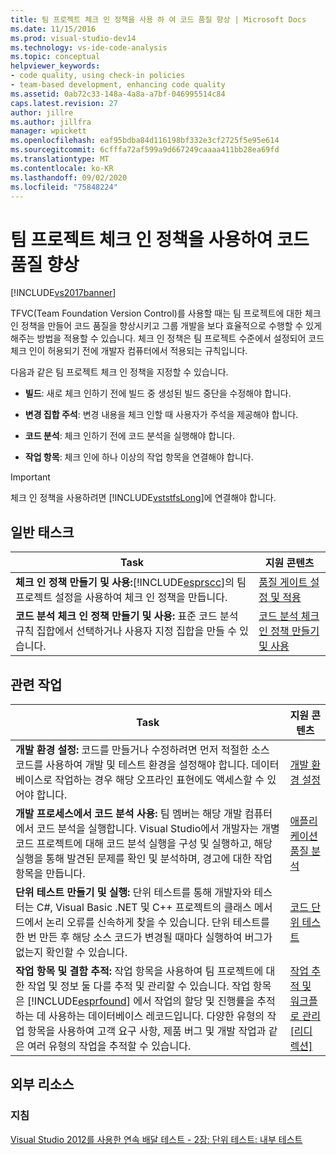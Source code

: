 ```yaml
---
title: 팀 프로젝트 체크 인 정책을 사용 하 여 코드 품질 향상 | Microsoft Docs
ms.date: 11/15/2016
ms.prod: visual-studio-dev14
ms.technology: vs-ide-code-analysis
ms.topic: conceptual
helpviewer_keywords:
- code quality, using check-in policies
- team-based development, enhancing code quality
ms.assetid: 0ab72c33-148a-4a8a-a7bf-046995514c84
caps.latest.revision: 27
author: jillre
ms.author: jillfra
manager: wpickett
ms.openlocfilehash: eaf95bdba84d116198bf332e3cf2725f5e95e614
ms.sourcegitcommit: 6cfffa72af599a9d667249caaaa411bb28ea69fd
ms.translationtype: MT
ms.contentlocale: ko-KR
ms.lasthandoff: 09/02/2020
ms.locfileid: "75848224"
---
```

# <a name="enhancing-code-quality-with-team-project-check-in-policies"></a>팀 프로젝트 체크 인 정책을 사용하여 코드 품질 향상
[!INCLUDE[vs2017banner](../includes/vs2017banner.md)]

TFVC(Team Foundation Version Control)를 사용할 때는 팀 프로젝트에 대한 체크 인 정책을 만들어 코드 품질을 향상시키고 그룹 개발을 보다 효율적으로 수행할 수 있게 해주는 방법을 적용할 수 있습니다. 체크 인 정책은 팀 프로젝트 수준에서 설정되어 코드 체크 인이 허용되기 전에 개발자 컴퓨터에서 적용되는 규칙입니다.

 다음과 같은 팀 프로젝트 체크 인 정책을 지정할 수 있습니다.

- **빌드**: 새로 체크 인하기 전에 빌드 중 생성된 빌드 중단을 수정해야 합니다.

- **변경 집합 주석**: 변경 내용을 체크 인할 때 사용자가 주석을 제공해야 합니다.

- **코드 분석**: 체크 인하기 전에 코드 분석을 실행해야 합니다.

- **작업 항목**: 체크 인에 하나 이상의 작업 항목을 연결해야 합니다.

> [!IMPORTANT]
> 체크 인 정책을 사용하려면 [!INCLUDE[vststfsLong](../includes/vststfslong-md.md)]에 연결해야 합니다.

## <a name="common-tasks"></a>일반 태스크

|Task|지원 콘텐츠|
|----------|------------------------|
|**체크 인 정책 만들기 및 사용:**[!INCLUDE[esprscc](../includes/esprscc-md.md)]의 팀 프로젝트 설정을 사용하여 체크 인 정책을 만듭니다.|[품질 게이트 설정 및 적용](https://msdn.microsoft.com/library/bdc5666e-6cf0-45b2-a0a1-133c3f61e852)|
|**코드 분석 체크 인 정책 만들기 및 사용:** 표준 코드 분석 규칙 집합에서 선택하거나 사용자 지정 집합을 만들 수 있습니다.|[코드 분석 체크 인 정책 만들기 및 사용](../code-quality/creating-and-using-code-analysis-check-in-policies.md)|

## <a name="related-tasks"></a>관련 작업

|Task|지원 콘텐츠|
|----------|------------------------|
|**개발 환경 설정:** 코드를 만들거나 수정하려면 먼저 적절한 소스 코드를 사용하여 개발 및 테스트 환경을 설정해야 합니다. 데이터베이스로 작업하는 경우 해당 오프라인 표현에도 액세스할 수 있어야 합니다.|[개발 환경 설정](https://msdn.microsoft.com/7b686610-d379-4ca0-9608-73ef0e576e3a)|
|**개발 프로세스에서 코드 분석 사용:** 팀 멤버는 해당 개발 컴퓨터에서 코드 분석을 실행합니다. Visual Studio에서 개발자는 개별 코드 프로젝트에 대해 코드 분석 실행을 구성 및 실행하고, 해당 실행을 통해 발견된 문제를 확인 및 분석하며, 경고에 대한 작업 항목을 만듭니다.|[애플리케이션 품질 분석](../code-quality/analyzing-application-quality-by-using-code-analysis-tools.md)|
|**단위 테스트 만들기 및 실행:** 단위 테스트를 통해 개발자와 테스터는 C#, Visual Basic .NET 및 C++ 프로젝트의 클래스 메서드에서 논리 오류를 신속하게 찾을 수 있습니다. 단위 테스트를 한 번 만든 후 해당 소스 코드가 변경될 때마다 실행하여 버그가 없는지 확인할 수 있습니다.|[코드 단위 테스트](../test/unit-test-your-code.md)|
|**작업 항목 및 결함 추적:** 작업 항목을 사용하여 팀 프로젝트에 대한 작업 및 정보 둘 다를 추적 및 관리할 수 있습니다. 작업 항목은 [!INCLUDE[esprfound](../includes/esprfound-md.md)] 에서 작업의 할당 및 진행률을 추적하는 데 사용하는 데이터베이스 레코드입니다. 다양한 유형의 작업 항목을 사용하여 고객 요구 사항, 제품 버그 및 개발 작업과 같은 여러 유형의 작업을 추적할 수 있습니다.|[작업 추적 및 워크플로 관리 &#91;리디렉션&#93;](https://msdn.microsoft.com/d2d8637d-0ef8-4ca3-874e-a04713344032)|

## <a name="external-resources"></a>외부 리소스

### <a name="guidance"></a>지침
 [Visual Studio 2012를 사용한 연속 배달 테스트 - 2장: 단위 테스트: 내부 테스트](https://msdn.microsoft.com/library/jj159340.aspx)
